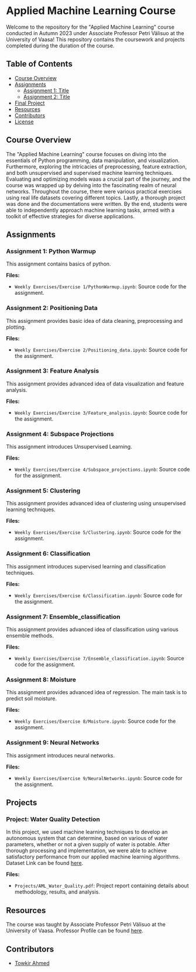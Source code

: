 # Applied Machine Learning Course

Welcome to the repository for the "Applied Machine Learning" course conducted in Autumn 2023 under Associate Professor Petri Välisuo at the University of Vaasa! This repository contains the coursework and projects completed during the duration of the course.

## Table of Contents
- [Course Overview](#course-overview)
- [Assignments](#assignments)
  - [Assignment 1: Title](#assignment-1-title)
  - [Assignment 2: Title](#assignment-2-title)
- [Final Project](#projects)
- [Resources](#resources)
- [Contributors](#contributors)
- [License](#license)

## Course Overview

The "Applied Machine Learning" course focuses on diving into the essentials of Python programming, data manipulation, and visualization. Furthermore, exploring the intricacies of preprocessing, feature extraction, and both unsupervised and supervised machine learning techniques. Evaluating and optimizing models waas a crucial part of the journey, and the course was wrapped up by delving into the fascinating realm of neural networks. Throughout the course, there were various practical exercises using real life datasets covering different topics. Lastly, a thorough project was done and the documentations were written. By the end, students were able to independently approach machine learning tasks, armed with a toolkit of effective strategies for diverse applications.

## Assignments

### Assignment 1: Python Warmup

This assignment contains basics of python.

**Files:**
- `Weekly Exercises/Exercise 1/PythonWarmup.ipynb`: Source code for the assignment.

### Assignment 2: Positioning Data

This assignment provides basic idea of data cleaning, preprocessing and plotting.

**Files:**
- `Weekly Exercises/Exercise 2/Positioning_data.ipynb`: Source code for the assignment.

### Assignment 3: Feature Analysis

This assignment provides advanced idea of data visualization and feature analysis.

**Files:**
- `Weekly Exercises/Exercise 3/Feature_analysis.ipynb`: Source code for the assignment.

### Assignment 4: Subspace Projections

This assignment introduces Unsupervised Learning.

**Files:**
- `Weekly Exercises/Exercise 4/Subspace_projections.ipynb`: Source code for the assignment.

### Assignment 5: Clustering

This assignment provides advanced idea of clustering using unsupervised learning techniques.

**Files:**
- `Weekly Exercises/Exercise 5/Clustering.ipynb`: Source code for the assignment.

### Assignment 6: Classification

This assignment introduces supervised learning and classification techniques.

**Files:**
- `Weekly Exercises/Exercise 6/Classification.ipynb`: Source code for the assignment.

### Assignment 7: Ensemble_classification

This assignment provides advanced idea of classification using various ensemble methods.

**Files:**
- `Weekly Exercises/Exercise 7/Ensemble_classification.ipynb`: Source code for the assignment.

### Assignment 8: Moisture

This assignment provides advanced idea of regression. The main task is to predict soil moisture.

**Files:**
- `Weekly Exercises/Exercise 8/Moisture.ipynb`: Source code for the assignment.

### Assignment 9: Neural Networks

This assignment introduces neural networks.

**Files:**
- `Weekly Exercises/Exercise 9/NeuralNetworks.ipynb`: Source code for the assignment.

## Projects

### Project: Water Quality Detection

In this project, we used machine learning techniques to develop an autonomous system that can determine, based on various of water parameters, whether or not a given supply of water is potable. After thorough processing and implementation, we were able to achieve satisfactory performance from our applied machine learning algorithms. Dataset Link can be found [here](https://www.kaggle.com/datasets/adityakadiwal/water-potability).

**Files:**
- `Projects/AML_Water_Quality.pdf`: Project report containing details about methodology, results, and analysis.

## Resources

The course was taught by Associate Professor Petri Välisuo at the University of Vaasa. Professor Profile can be found [here](https://www.uwasa.fi/en/person/1041735).

## Contributors

- [Towkir Ahmed](https://github.com/Towkir7970)

